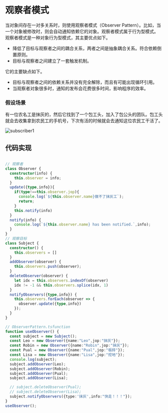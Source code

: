 # 观察者模式

当对象间存在一对多关系时，则使用观察者模式（Observer Pattern）。比如，当一个对象被修改时，则会自动通知依赖它的对象。观察者模式属于行为型模式。
观察者模式是一种对象行为型模式，其主要优点如下。
- 降低了目标与观察者之间的耦合关系，两者之间是抽象耦合关系。符合依赖倒置原则。
- 目标与观察者之间建立了一套触发机制。

它的主要缺点如下。
- 目标与观察者之间的依赖关系并没有完全解除，而且有可能出现循环引用。
- 当观察者对象很多时，通知的发布会花费很多时间，影响程序的效率。

### 假设场景
有一位农名工是抹灰的，然后它找到了一个包工头，加入了包公头的团队。包工头就会去收集拿到农民工的手机号，下次有活的时候就会去通知这位农民工干活了。

![subscriber1](/designPatterns/subscriber1.jpg)

## 代码实现

```typescript

// 观察者
class Observer {
  constructor(info) {
    this.observer = info;
  }
  update({type,info}){
    if(type!==this.observer.jop){
      console.log(`${this.observer.name}做不了抹灰工`);
      return;
    }
    this.notify(info)
  }
  notify(info) {
    console.log(`${this.observer.name} has been notified.`,info);
  }
}
// 观察目标
class Subject {
  constructor() {
    this.observers = []
  }
  addObserver(observer) {
    this.observers.push(observer);
  }
  deleteObserver(observer) {
    let idx = this.observers.indexOf(observer)
    idx != -1 && this.observers.splice(idx, 1)
  }
  notifyObservers({type,info}) {
    this.observers.forEach(observer => {
      observer.update({type,info})
    });
  }
}

// ObserverPattern.tsfunction
function useObserver() {
  const subject = new Subject();
  const Leo = new Observer({name:"Leo",jop:"抹灰"});
  const Robin = new Observer({name:"Robin",jop:"抹灰"});
  const Pual = new Observer({name:"Pual",jop:"板砖"});
  const Lisa = new Observer({name:"Lisa",jop:"挖地"});
  console.log(subject);
  subject.addObserver(Leo);
  subject.addObserver(Robin);
  subject.addObserver(Pual);
  subject.addObserver(Lisa);

  // subject.deleteObserver(Pual);
  // subject.deleteObserver(Lisa);
  subject.notifyObservers({type:'抹灰',info:"快走！！！"});
}
useObserver();
```